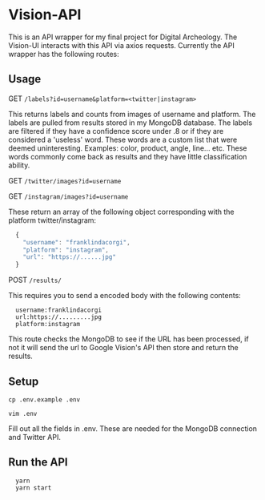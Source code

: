 # Vision-API

This is an API wrapper for my final project for Digital Archeology. The Vision-UI interacts with this API via axios requests. Currently the API wrapper has the following routes:

## Usage

GET `/labels?id=username&platform=<twitter|instagram>`

This returns labels and counts from images of username and platform. The labels are pulled from results stored in my MongoDB database. The labels are filtered if they have a confidence score under .8 or if they are considered a 'useless' word. These words are a custom list that were deemed uninteresting. Examples: color, product, angle, line... etc. These words commonly come back as results and they have little classification ability.

GET `/twitter/images?id=username`

GET `/instagram/images?id=username`

These return an array of the following object corresponding with the platform twitter/instagram:

``` javascript
  {
    "username": "franklindacorgi",
    "platform": "instagram",
    "url": "https://......jpg"
  }
```

POST `/results/`

This requires you to send a encoded body with the following contents:

```
  username:franklindacorgi
  url:https://.........jpg
  platform:instagram
```
This route checks the MongoDB to see if the URL has been processed, if not it will send the url to Google Vision's API then store and return the results.

## Setup

`cp .env.example .env`

`vim .env`

Fill out all the fields in .env. These are needed for the MongoDB connection and Twitter API.

## Run the API
```
  yarn
  yarn start
```
